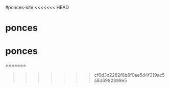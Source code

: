 #ponces-site
<<<<<<< HEAD
# ponces
# ponces
=======
>>>>>>> cf6d3c2282f6b8f0ae5d4f319ac5a8d6982899e5

